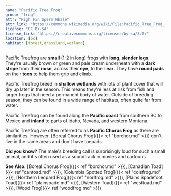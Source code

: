 ```yaml
---
name: "Pacific Tree Frog"
group: "frog"
attr: "High Fin Sperm Whale"
attr_link: "https://commons.wikimedia.org/wiki/File:Pacific_Tree_Frog_(Pseudacris_regilla)_3.JPG"
license: "CC BY-SA"
license_link: "https://creativecommons.org/licenses/by-sa/3.0/"
location: [bc]
habitat: [forest,grassland,wetland]
---
```

Pacific Treefrog are **small** (1-2 in long) frogs with **long, slender legs**. They're usually brown or green and pale cream underneath with a **dark stripe** from their **nose**, across their **eye**, to their **ear**. They have **round pads** on their **toes** to help them grip and climb.

Pacific Treefrog breed in **shallow wetlands** with lots of plant cover that will dry up later in the season. This means they're less at risk from fish and larger frogs that need a permanent body of water. Outside of breeding season, they can be found in a wide range of habitats, often quite far from water.

Pacific Treefrog can be found along the **Pacific coast** from southern BC to Mexico and **inland** to parts of Idaho, Nevada, and western Montana.

Pacific Treefrog are often referred to as **Pacific Chorus Frog** as there are similarities. However, [Boreal Chorus Frog]({{< ref "borchor.md" >}}) don't live in the same areas and don't have toepads.

**Did you know?** The male's breeding call is surprisingly loud for such a small animal, and it's often used as a soundtrack in movies and cartoons.

<!-- generated, do not edit -->
**See Also:**
[Boreal Chorus Frog]({{< ref "borchor.md" >}}),
[Canadian Toad]({{< ref "cantoad.md" >}}),
[Columbia Spotted Frog]({{< ref "colsfrog.md" >}}),
[Northern Leopard Frog]({{< ref "norlfrog.md" >}}),
[Plains Spadefoot Toad]({{< ref "plainspade.md" >}}),
[Western Toad]({{< ref "westtoad.md" >}}),
[Wood Frog]({{< ref "woodfrog.md" >}})
